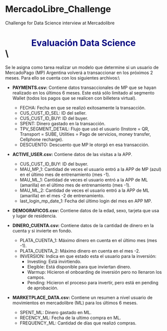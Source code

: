 # MercadoLibre_Challenge
Challenge for Data Science interview at Mercadolibre 



# <font color='navy'><center>Evaluación Data Science</center></font>\

Se le asigna como tarea realizar un modelo que determine si un usuario de MercadoPago (MP) Argentina volverá a transaccionar en los próximos 2 meses. Para ello se cuenta con los siguientes archivos:\


* **PAYMENTS.csv:** Contiene datos transaccionales de MP que se hayan realizado en los últimos 6 meses. Este está sólo limitado al segmento Wallet (todos los pagos que se realicen con billetera virtual).
    * FECHA: Fecha en que se realizó exitosamente la transacción.
    * CUS_CUST_ID_SEL: ID del seller.
    * CUS_CUST_ID_BUY: ID del buyer.
    * SPENT: Dinero gastado en la transacción.
    * TPV_SEGMENT_DETAIL: Flujo que usó el usuario (Instore = QR, Transport = SUBE, Utilities = Pago de servicios, money transfer, Cellphone recharge).
    * DESCUENTO: Descuento que MP le otorgó en esa transacción.


* **ACTIVE_USER.csv:** Contiene datos de las visitas a la APP.
    * CUS_CUST_ID_BUY: ID del buyer.
    * MAU_MP_1: Cantidad de veces el usuario entró a la APP  de MP (azul) en el último mes de entrenamiento (mes -1).
    * MAU_ML_1: Cantidad de veces el usuario entró a la APP  de ML (amarilla) en el último mes de entrenamiento (mes -1).
    * MAU_ML_2: Cantidad de veces el usuario entró a la APP  de ML (amarilla) en el mes -2 de entrenamiento.
    * last_login_mp_date_1: Fecha del último login del mes en APP MP.


* **DEMOGRAFICOS.csv:** Contiene datos de la edad, sexo, tarjeta que usa y lugar de residencia.


* **DINERO_CUENTA.csv:** Contiene datos de la cantidad de dinero en la cuenta y si invierte en fondo.
    * PLATA_CUENTA_1: Máximo dinero en cuenta en el último mes (mes -1).
    * PLATA_CUENTA_2: Máximo dinero en cuenta en el mes -2.
    * INVERSION: Indica en que estado esta el usuario para la inversión:
        * Investing: Está invirtiendo.
        * Elegible: Está disponible para que inviertan dinero.
        * Warmup: Hicieron el onboarding de inversión pero no llenaron los campos.
        * Pending: Hicieron el proceso para invertir, pero está en pending de aprobación.


* **MARKETPLACE_DATA.csv:** Contiene un resumen a nivel usuario de movimientos en mercadolibre (ML) para los últimos 6 meses.
    * SPENT_ML: Dinero gastado en ML.
    * RECENCY_ML: Fecha de la ultimo compra en ML.
    * FREQUENCY_ML: Cantidad de días que realizó compras.
